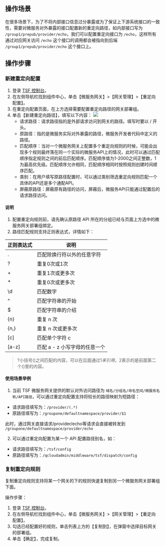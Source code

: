## 操作场景

在很多场景下，为了不将内部接口信息过分暴露或为了保证上下游系统接口的一致性，需要对微服务对外暴露的接口配置新的重定向路径，如内部接口写为 `/group1/prepub/provider/echo`，我们可以配置重定向接口为 `/echo`，这样所有通过对应网关访问 `/echo` 这个接口的调用都会被指向到后端 `/group1/prepub/provider/echo` 这个接口上。

## 操作步骤

### 新建重定向配置

1. 登录 [TSF 控制台](https://console.cloud.tencent.com/tsf)。
2. 在左侧导航栏找到组件中心，单击【微服务网关】>【网关管理】>【重定向配置】。
3. 在重定向配置页面，在上方选择需要配置重定向路径的网关部署组。
4. 单击【新建重定向路径】，填写以下内容：
   ![](https://main.qcloudimg.com/raw/01f09471b5bf8fb61e145fc0437a2fc6.png)
   - 请求路径：请求路径指的是外部请求访问到网关的路径。填写时要以 / 开头。
   - 原路径：指的是微服务实际对外暴露的路径，微服务开发者代码中定义的路径。
   - 匹配顺序：当对一个微服务网关上配置多个重定向规则的时候，可能会出现多个规则最终落在同一个实际的微服务API上的情况，此时可以通过匹配顺序指定规则之间的前后匹配顺序。匹配顺序值为1-2000之间正整数，1为最高优先级。匹配顺序允许相同，匹配顺序相同时按照规则创建时间顺序匹配。
   - 类别：在用户填写原路径配置时，可以通过类别筛选重定向规则匹配一个具体的API还是多个通配API。
   - 屏蔽原路径：屏蔽原有路径的访问，屏蔽后，微服务API只能通过配置后的请求路径访问。

#### 说明

1. 配置重定向规则前，请先确认原路径 API 所在的分组已经与页面上方选中的微服务网关部署组绑定。
2. 路径匹配规则支持正则表达式，详情如下：

| 正则表达式 | 说明                          |
| ---------- | ----------------------------- |
| .          | 匹配除换行符以外的任意字符    |
| ?          | 重复0次或1次                  |
| +          | 重复1次或更多次               |
| *          | 重复0次或更多次               |
| \d         | 匹配数字                      |
| ^          | 匹配字符串的开始              |
| $          | 匹配字符串的介绍              |
| {n}        | 重复 n 次                     |
| {n,}       | 重复 n 次或更多次             |
| [c]        | 匹配单个字符 c                |
| [a-z]      | 匹配 a - z 小写字母的任意一个 |

>?小括号()之间匹配的内容，可以在后面通过$1来引用，$2表示的是前面第二个()里的内容。

#### 使用场景举例

1. 当前 TSF 微服务网关提供的默认对外访问路径为 `域名/分组名/命名空间/微服务名称/API路径`，可以通过重定向配置支持将较长的路径映射为短路径：

 - 请求路径填写为：`/provider/(.*)`
 - 原路径填写为：`/groupone/defaultnamespace/provider/$1`

此时，通过网关直接请求/provider/echo等请求会直接被转发到 `/groupone/defaultnamespace/provider/echo`

2. 可以通过重定向配置为某一个 API 配置路径别名，如：

 - 请求路径填写为：`/tsf/config`
 - 原路径填写为：`/qcloudadmin/middleware/tsf/dispatch/config`

### 复制重定向规则

复制重定向规则支持将某一个网关的下的规则快速复制到另一个微服务网关部署组下面。

操作步骤：

1. 登录 [TSF 控制台](https://console.cloud.tencent.com/tsf)。
2. 在左侧导航栏找到组件中心，单击【微服务网关】>【网关管理】>【重定向配置】。
3. 勾选已经配置好的规则，单击列表上方的【复制到】，在弹窗中选择目标网关的部署组。
4. 单击【确定】，完成复制。



